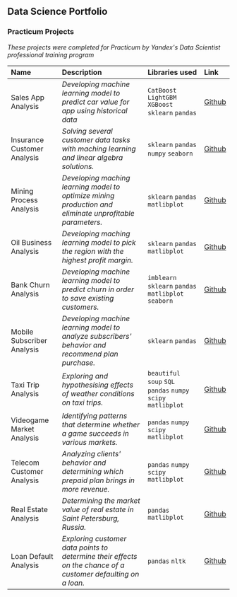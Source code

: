 ## Data Science Portfolio

### Practicum Projects

*These projects were completed for Practicum by Yandex's Data Scientist professional training program*

| Name | Description | Libraries used | Link | 
| :---------------------- | :---------------------- | :---------------------- | :---------------------- |
| Sales App Analysis | *Developing machine learning model to predict car value for app using historical data* | `CatBoost` `LightGBM` `XGBoost` `sklearn` `pandas` |[Github](Projects/11)|
| Insurance Customer Analysis | *Solving several customer data tasks with maching learning and linear algebra solutions.* | `sklearn` `pandas` `numpy` `seaborn` |[Github](Projects/10)|
| Mining Process Analysis | *Developing maching learning model to optimize mining production and eliminate unprofitable parameters.* | `sklearn` `pandas` `matlibplot` |[Github](Projects/09)|
| Oil Business Analysis | *Developing maching learning model to pick the region with the highest profit margin.* | `sklearn` `pandas` `matlibplot` |[Github](Projects/08)|
| Bank Churn Analysis | *Developing machine learning model to predict churn in order to save existing customers.* | `imblearn` `sklearn` `pandas` `matlibplot` `seaborn` |[Github](Projects/07)|
| Mobile Subscriber Analysis | *Developing machine learning model to analyze subscribers' behavior and recommend plan purchase.* | `sklearn` `pandas` |[Github](Projects/06)|
| Taxi Trip Analysis | *Exploring and hypothesising effects of weather conditions on taxi trips.* | `beautiful soup` `SQL` `pandas` `numpy` `scipy` `matlibplot` |[Github](Projects/05)|
| Videogame Market Analysis | *Identifying patterns that determine whether a game succeeds in various markets.* | `pandas` `numpy` `scipy` `matlibplot` |[Github](Projects/04)|
| Telecom Customer Analysis | *Analyzing clients' behavior and determining which prepaid plan brings in more revenue.* | `pandas` `numpy` `scipy` `matlibplot` |[Github](Projects/03)|
| Real Estate Analysis | *Determining the market value of real estate in Saint Petersburg, Russia.* | `pandas` `matlibplot` |[Github](Projects/02)|
| Loan Default Analysis | *Exploring customer data points to determine their effects on the chance of a customer defaulting on a loan.* | `pandas` `nltk` |[Github](Projects/01)|